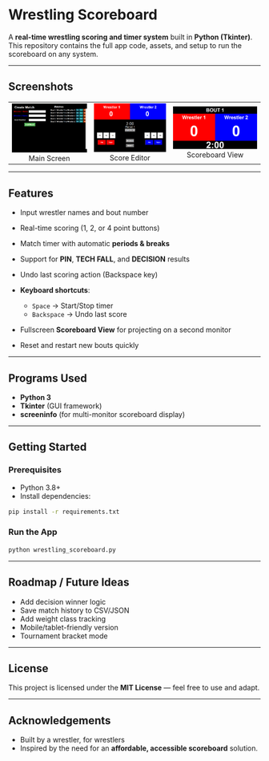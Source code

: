 # Wrestling Scoreboard

A **real-time wrestling scoring and timer system** built in **Python (Tkinter)**.
This repository contains the full app code, assets, and setup to run the scoreboard on any system.

---

## Screenshots

<table>
  <tr>
    <td align="center">
      <img src="assets/main_screen.png" alt="Main Screen" width="300"/><br>
      Main Screen
    </td>
    <td align="center">
      <img src="assets/score_editor.png" alt="Score Editor" width="300"/><br>
      Score Editor
    </td>
    <td align="center">
      <img src="assets/score.png" alt="Scoreboard Demo" width="300"/><br>
      Scoreboard View
    </td>
  </tr>
</table>


---

## Features

* Input wrestler names and bout number
* Real-time scoring (1, 2, or 4 point buttons)
* Match timer with automatic **periods & breaks**
* Support for **PIN**, **TECH FALL**, and **DECISION** results
* Undo last scoring action (Backspace key)
* **Keyboard shortcuts**:

  * `Space` → Start/Stop timer
  * `Backspace` → Undo last score
* Fullscreen **Scoreboard View** for projecting on a second monitor
* Reset and restart new bouts quickly

---

## Programs Used

* **Python 3**
* **Tkinter** (GUI framework)
* **screeninfo** (for multi-monitor scoreboard display)

---

## Getting Started

### Prerequisites

* Python 3.8+
* Install dependencies:

```bash
pip install -r requirements.txt
```

### Run the App

```bash
python wrestling_scoreboard.py
```

---

## Roadmap / Future Ideas

* Add decision winner logic
* Save match history to CSV/JSON
* Add weight class tracking
* Mobile/tablet-friendly version
* Tournament bracket mode

---

## License

This project is licensed under the **MIT License** — feel free to use and adapt.

---

## Acknowledgements

* Built by a wrestler, for wrestlers
* Inspired by the need for an **affordable, accessible scoreboard** solution.
